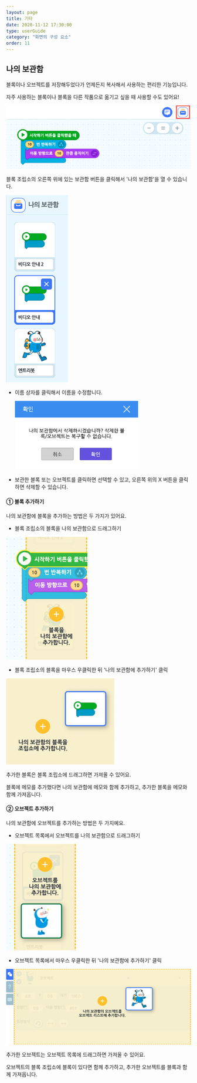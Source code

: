 ```yaml
---
layout: page
title: 기타
date: 2020-11-12 17:30:00
type: userGuide
category: "화면의 구성 요소"
order: 11
---
```


## 나의 보관함

블록이나 오브젝트를 저장해두었다가 언제든지 복사해서 사용하는 편리한 기능입니다.

자주 사용하는 블록이나 블록을 다른 작품으로 옮기고 싶을 때 사용할 수도 있어요!

![block-storage-button](images/window/block-storage-button.png)



블록 조립소의 오른쪽 위에 있는 보관함 버튼을 클릭해서 '나의 보관함'을 열 수 있습니다.



![storage-list](images/window/storage-list.png)



+ 이름 상자를 클릭해서 이름을 수정합니다.



  <img src="images/window/storage-delete.png" alt="storage-delete" style="zoom:67%;" />



+ 보관한 블록 또는 오브젝트를 클릭하면 선택할 수 있고, 오른쪽 위의 X 버튼을 클릭하면 삭제할 수 있습니다.









#### ① 블록 추가하기

나의 보관함에 블록을 추가하는 방법은 두 가지가 있어요.

+ 블록 조립소의 블록을 나의 보관함으로 드래그하기



![storage-add-block](images/window/storage-add-block.png)



+ 블록 조립소의 블록을 마우스 우클릭한 뒤 '나의 보관함에 추가하기' 클릭





![storage-import-block](images/window/storage-import-block.png)



추가한 블록은 블록 조립소에 드래그하면 가져올 수 있어요.

블록에 메모를 추가했다면 나의 보관함에 메모와 함께 추가하고, 추가한 블록을 메모와 함께 가져옵니다.



#### ② 오브젝트 추가하기

나의 보관함에 오브젝트를 추가하는 방법은 두 가지예요.

+ 오브젝트 목록에서 오브젝트를 나의 보관함으로 드래그하기



![storage-add-object](images/window/storage-add-object.png)



+ 오브젝트 목록에서 마우스 우클릭한 뒤 '나의 보관함에 추가하기' 클릭




![storage-import-object](images/window/storage-import-object.png)



추가한 오브젝트는 오브젝트 목록에 드래그하면 가져올 수 있어요.

오브젝트의 블록 조립소에 블록이 있다면 함께 추가하고, 추가한 오브젝트를 블록과 함께 가져옵니다.
